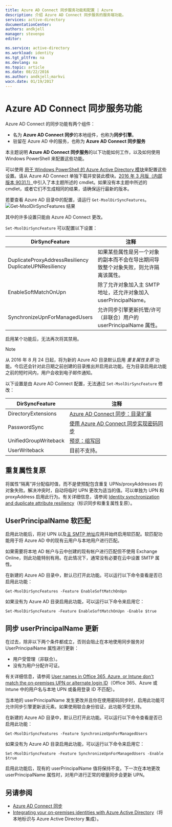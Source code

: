 ```yaml
---
title: Azure AD Connect 同步服务功能和配置 | Azure
description: 介绍 Azure AD Connect 同步服务的服务端功能。
services: active-directory
documentationCenter: 
authors: andkjell
manager: stevenpo
editor: 

ms.service: active-directory
ms.workload: identity
ms.tgt_pltfrm: na
ms.devlang: na
ms.topic: article
ms.date: 08/22/2016
ms.author: andkjell;markvi
wacn.date: 01/19/2017
---
```


# Azure AD Connect 同步服务功能

Azure AD Connect 的同步功能有两个组件：

- 名为 **Azure AD Connect 同步**的本地组件，也称为**同步引擎**。
- 驻留在 Azure AD 中的服务，也称为 **Azure AD Connect 同步服务**

本主题说明 **Azure AD Connect 同步服务**的以下功能如何工作，以及如何使用 Windows PowerShell 来配置这些功能。

可以使用 [用于 Windows PowerShell 的 Azure Active Directory 模块](http://aka.ms/aadposh)来配置这些设置。请从 Azure AD Connect 单独下载并安装此模块。[2016 年 3 月版（内部版本 9031.1）](http://social.technet.microsoft.com/wiki/contents/articles/28552.microsoft-azure-active-directory-powershell-module-version-release-history.aspx#Version_9031_1)中引入了本主题所述的 cmdlet。如果没有本主题中所述的 cmdlet，或者它们不生成相同的结果，请确保运行最新的版本。

若要查看 Azure AD 目录中的配置，请运行 `Get-MsolDirSyncFeatures`。  
![Get-MsolDirSyncFeatures 结果](./media/active-directory-aadconnectsyncservice-features/getmsoldirsyncfeatures.png)

其中的许多设置只能由 Azure AD Connect 更改。

`Set-MsolDirSyncFeature` 可以配置以下设置：

DirSyncFeature | 注释
--- | ---
DuplicateProxyAddressResiliency<br/>DuplicateUPNResiliency | 如果某些属性是另一个对象的副本而不会在导出期间导致整个对象失败，则允许隔离该属性。
EnableSoftMatchOnUpn | 除了允许对象加入主 SMTP 地址，还允许对象加入 userPrincipalName。
SynchronizeUpnForManagedUsers | 允许同步引擎更新托管/许可（非联合）用户的 userPrincipalName 属性。

启用某个功能后，无法再次将其禁用。

>[!NOTE]
> 从 2016 年 8 月 24 日起，将为新的 Azure AD 目录默认启用 *重复属性复原* 功能。今后还会针对此日期之前创建的目录推出并启用此功能。在为目录启用此功能之前的短时间内，用户会收到电子邮件通知。

以下设置是由 Azure AD Connect 配置，无法通过 `Set-MsolDirSyncFeature` 修改：

DirSyncFeature | 注释
--- | ---
DirectoryExtensions | [Azure AD Connect 同步：目录扩展](./active-directory-aadconnectsync-feature-directory-extensions.md)
PasswordSync | [使用 Azure AD Connect 同步实现密码同步](./active-directory-aadconnectsync-implement-password-synchronization.md)
UnifiedGroupWriteback | [预览：组写回](./active-directory-aadconnect-feature-preview.md#group-writeback/)
UserWriteback | 目前不支持。

## 重复属性复原
将属性“隔离”并分配临时值，而不是使预配包含重复 UPNs/proxyAddresses 的对象失败。解决冲突时，自动将临时 UPN 更改为适当的值。可以单独为 UPN 和 proxyAddress 启用此行为。有关详细信息，请参阅 [Identity synchronization and duplicate attribute resiliency](./active-directory-aadconnectsyncservice-duplicate-attribute-resiliency.md)（标识同步和重复属性复原）。

## UserPrincipalName 软匹配
启用此功能后，将对 UPN 以及[主 SMTP 地址](https://support.microsoft.com/zh-cn/kb/2641663)应用并始终启用软匹配。软匹配功能用于将 Azure AD 中的现有云用户与本地用户进行匹配。

如果需要将本地 AD 帐户与云中创建的现有帐户进行匹配但不使用 Exchange Online，则此功能特别有用。在此情况下，通常没有必要在云中设置 SMTP 属性。

在新建的 Azure AD 目录中，默认已打开此功能。可以运行以下命令查看是否已启用此功能：

    Get-MsolDirSyncFeatures -Feature EnableSoftMatchOnUpn

如果没有为 Azure AD 目录启用此功能，可以运行以下命令来启用它：

    Set-MsolDirSyncFeature -Feature EnableSoftMatchOnUpn -Enable $true

## 同步 userPrincipalName 更新
在过去，除非以下两个条件都成立，否则会阻止在本地使用同步服务对 UserPrincipalName 属性进行更新：

- 用户受管理（非联合）。
- 没有为用户分配许可证。

有关详细信息，请参阅 [User names in Office 365, Azure, or Intune don't match the on-premises UPN or alternate login ID](https://support.microsoft.com/zh-cn/kb/2523192)（Office 365、Azure 或 Intune 中的用户名与本地 UPN 或备用登录 ID 不匹配）。

当本地的 userPrincipalName 发生更改并且你在使用密码同步时，启用此功能可允许同步引擎更新该元素。如果使用联合身份验证，此功能不受支持。

在新建的 Azure AD 目录中，默认已打开此功能。可以运行以下命令查看是否已启用此功能：

    Get-MsolDirSyncFeatures -Feature SynchronizeUpnForManagedUsers

如果没有为 Azure AD 目录启用此功能，可以运行以下命令来启用它：

    Set-MsolDirSyncFeature -Feature SynchronizeUpnForManagedUsers -Enable $true

启用此功能后，现有的 userPrincipalName 值将保持不变。下一次在本地更改 userPrincipalName 属性时，对用户进行正常的增量同步会更新 UPN。

## 另请参阅

- [Azure AD Connect 同步](./active-directory-aadconnectsync-whatis.md)
- [Integrating your on-premises identities with Azure Active Directory](./active-directory-aadconnect.md)（将本地标识与 Azure Active Directory 集成）。

<!---HONumber=Mooncake_0926_2016-->
